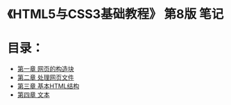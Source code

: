 # 《HTML5与CSS3基础教程》 第8版 笔记

# 目录：

- [第一章 网页的构造块](https://github.com/nafnix/H5-C3-VQG-Eighth/blob/master/cp1/%E7%BD%91%E9%A1%B5%E7%9A%84%E6%9E%84%E9%80%A0%E5%9D%97.md)
- [第二章 处理网页文件](https://github.com/nafnix/H5-C3-VQG-Eighth/blob/master/cp2/%E5%A4%84%E7%90%86%E7%BD%91%E9%A1%B5%E6%96%87%E4%BB%B6.md)
- [第三章 基本HTML结构](https://github.com/nafnix/H5-C3-VQG-Eighth/blob/master/cp3/%E5%9F%BA%E6%9C%ACHTML%E7%BB%93%E6%9E%84.md)
- [第四章 文本](https://github.com/nafnix/H5-C3-VQG-Eighth/blob/master/cp4/%E6%96%87%E6%9C%AC.md)

